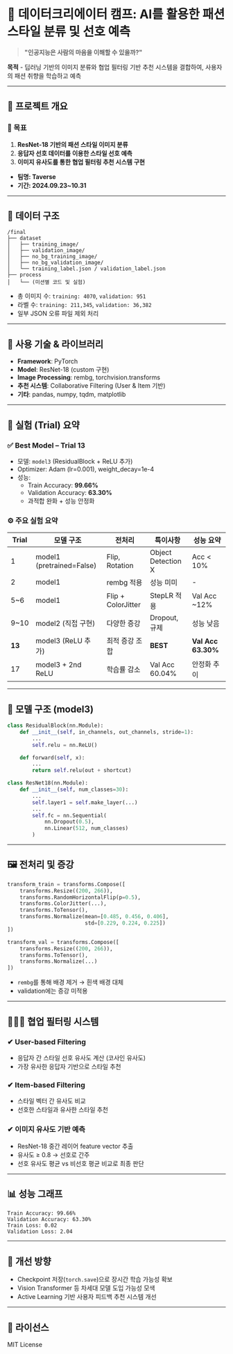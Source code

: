 
# 👗 데이터크리에이터 캠프: AI를 활용한 패션 스타일 분류 및 선호 예측

> **"인공지능은 사람의 마음을 이해할 수 있을까?"**

**목적** - 딥러닝 기반의 이미지 분류와 협업 필터링 기반 추천 시스템을 결합하여, 사용자의 패션 취향을 학습하고 예측

---

## 📌 프로젝트 개요

### 🎯 목표
1. **ResNet-18 기반의 패션 스타일 이미지 분류**
2. **응답자 선호 데이터를 이용한 스타일 선호 예측**
3. **이미지 유사도를 통한 협업 필터링 추천 시스템 구현**

- <strong>팀명: Taverse</strong>
- <strong>기간: 2024.09.23~10.31</strong>
---

## 📁 데이터 구조

```
/final
├── dataset
│   ├── training_image/
│   ├── validation_image/
│   ├── no_bg_training_image/
│   ├── no_bg_validation_image/
│   └── training_label.json / validation_label.json
├── process
│   └── (미션별 코드 및 실험)
```

- 총 이미지 수: `training: 4070`, `validation: 951`
- 라벨 수: `training: 211,345`, `validation: 36,382`
- 일부 JSON 오류 파일 제외 처리

---

## 🔧 사용 기술 & 라이브러리

- **Framework**: PyTorch
- **Model**: ResNet-18 (custom 구현)
- **Image Processing**: rembg, torchvision.transforms
- **추천 시스템**: Collaborative Filtering (User & Item 기반)
- **기타**: pandas, numpy, tqdm, matplotlib

---

## 🧪 실험 (Trial) 요약

### ✅ Best Model – Trial 13
- 모델: `model3` (ResidualBlock + ReLU 추가)
- Optimizer: Adam (lr=0.001), weight_decay=1e-4
- 성능:
  - Train Accuracy: **99.66%**
  - Validation Accuracy: **63.30%**
  - 과적합 완화 + 성능 안정화

### ⚙️ 주요 실험 요약

| Trial | 모델 구조 | 전처리 | 특이사항 | 성능 요약 |
|-------|------------|--------|------------|-------------|
| 1     | model1 (pretrained=False) | Flip, Rotation | Object Detection X | Acc < 10% |
| 2     | model1 | rembg 적용 | 성능 미미 | - |
| 5~6   | model1 | Flip + ColorJitter | StepLR 적용 | Val Acc ~12% |
| 9~10  | model2 (직접 구현) | 다양한 증강 | Dropout, 규제 | 성능 낮음 |
| **13**| model3 (ReLU 추가) | 최적 증강 조합 | **BEST** | **Val Acc 63.30%** |
| 17    | model3 + 2nd ReLU | 학습률 감소 | Val Acc 60.04% | 안정화 추이 |

---

## 🧠 모델 구조 (model3)

```python
class ResidualBlock(nn.Module):
    def __init__(self, in_channels, out_channels, stride=1):
        ...
        self.relu = nn.ReLU()

    def forward(self, x):
        ...
        return self.relu(out + shortcut)

class ResNet18(nn.Module):
    def __init__(self, num_classes=30):
        ...
        self.layer1 = self.make_layer(...)
        ...
        self.fc = nn.Sequential(
            nn.Dropout(0.5),
            nn.Linear(512, num_classes)
        )
```

---

## 🖼️ 전처리 및 증강

```python
transform_train = transforms.Compose([
    transforms.Resize((200, 266)),
    transforms.RandomHorizontalFlip(p=0.5),
    transforms.ColorJitter(...),
    transforms.ToTensor(),
    transforms.Normalize(mean=[0.485, 0.456, 0.406],
                         std=[0.229, 0.224, 0.225])
])

transform_val = transforms.Compose([
    transforms.Resize((200, 266)),
    transforms.ToTensor(),
    transforms.Normalize(...)
])
```

- `rembg`를 통해 배경 제거 → 흰색 배경 대체
- validation에는 증강 미적용

---

## 🧑‍🤝‍🧑 협업 필터링 시스템

### ✔ User-based Filtering
- 응답자 간 스타일 선호 유사도 계산 (코사인 유사도)
- 가장 유사한 응답자 기반으로 스타일 추천

### ✔ Item-based Filtering
- 스타일 벡터 간 유사도 비교
- 선호한 스타일과 유사한 스타일 추천

### ✔ 이미지 유사도 기반 예측
- ResNet-18 중간 레이어 feature vector 추출
- 유사도 ≥ 0.8 → 선호로 간주
- 선호 유사도 평균 vs 비선호 평균 비교로 최종 판단

---

## 📊 성능 그래프

```
Train Accuracy: 99.66%
Validation Accuracy: 63.30%
Train Loss: 0.02
Validation Loss: 2.04
```

---

## 🔮 개선 방향

- Checkpoint 저장(`torch.save`)으로 장시간 학습 가능성 확보
- Vision Transformer 등 차세대 모델 도입 가능성 모색
- Active Learning 기반 사용자 피드백 추천 시스템 개선

---

## 📜 라이선스

MIT License
